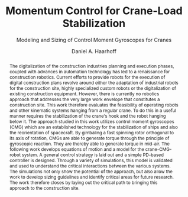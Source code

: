 ---
title: Momentum Control for Crane-Load Stabilization
author: Daniel A. Haarhoff
born: Dachau
subtitle: Modeling and Sizing of Control Moment Gyroscopes for Cranes
facultyblurb: Der Fakultät für Architektur der Rheinisch-Westfälischen Technischen Hochschule Aachen vorgelegte Dissertation zur Erlangung des akademischen Grades eines Doktors der Ingenieurwissenschaften.
abstract:
  The digitalization of the construction industries planning and execution phases, coupled with advances in automation technology has led to a renaissance for construction robotics.
  Current efforts to provide robots for the execution of digital construction plans revolve around either the adaptation of industrial robots for the construction site, highly specialized custom robots or the digitalization of existing construction equipment.
  However, there is currently no robotics approach that addresses the very large work envelope that constitutes a construction site.
  This work therefore evaluates the feasibility of operating robots and other kinematic systems hanging from a regular crane.
  To do this in a useful manner requires the stabilization of the crane's hook and the robot hanging below it.
  The approach studied in this work utilizes control moment gyroscopes (CMG) which are an established technology for the stabilization of ships and also the reorientation of spacecraft.
  By gimbaling a fast spinning rotor orthogonal to its axis of rotation, CMGs are able to generate torque through the principle of gyroscopic reaction.
  They are thereby able to generate torque in mid-air.
  The following work develops equations of motion and a model for the crane-CMG-robot system.
  A general control strategy is laid out and a simple PD-based controller is designed.
  Through a variety of simulations, this model is validated and used to understand the critical interactions between the various systems.
  The simulations not only show the potential of the approach, but also allow the work to develop sizing guidelines and identify critical areas for future research.
  The work therefore closes by laying out the critical path to bringing this approach to the construction site.
abstractde:
  Die Digitalisierung der Planungs- und Ausführungsphasen der Bauindustrie sowie Fortschritte in der Automatisierungstechnik haben zu einer Renaissance der Baurobotik geführt.
  Die aktuellen Bemühungen zur Bereitstellung von Robotern für die Ausführung digitaler Baupläne drehen sich entweder um die Anpassung von Industrierobotern für die Baustelle, hochspezialisierte Sonderroboter oder die Digitalisierung bestehender Baumaschinen.
  Was derzeit fehlt, ist ein Robotikansatz, der den sehr großen Arbeitsraum der Baustelle berücksichtigt.
  Diese Arbeit untersucht daher die Praktikabilität Roboter und andere kinematische Systeme, an einem normalen Kran hängend zu betreiben.
  Für eine sinnvolle Nutzung eines Roboters am Kranhaken, bedarf es einer Stabilisierung des selbigen.
  Der in dieser Arbeit untersuchte Ansatz verwendet daher Kontrollmomentgyroskope (CMG), welche eine etablierte Technologie zur Stabilisierung von Schiffen und Reorientierung von Raumfahrzeugen sind.
  Durch die Verkippung eines sich schnell drehenden Rotors orthogonal zu seiner Drehachse sind CMGs in der Lage, durch das Prinzip der gyroskopischen Reaktion Drehmoment zu erzeugen.
  Dadurch können sie Drehmomente erzeugen ohne sich abstoßen zu müssen.
  Die folgende Arbeit entwickelt Bewegungsgleichungen und ein Modell für das Kran-CMG-Roboter-System.
  Durch eine Reihe von Simulationen wird dieses Modell validiert und verwendet, um die kritischen Wechselwirkungen zwischen den verschiedenen Systemen zu verstehen.
  Die Simulationen zeigen nicht nur das Potenzial des Ansatzes, sondern ermöglichen es auch, Dimensionierungsrichtlinien zu entwickeln und kritische Bereiche für die zukünftige Forschung zu identifizieren.
  Die Arbeit schließt daher mit der Ausarbeitung des kritischen Pfades, um diesen Ansatz auf die Baustelle zu bringen.
bibliography: [./references.bib]
link-citations: true
linkReferences: true
documentclass: scrbook
fontsize: 11pt
papersize: a4
classoption:
- twoside
- openright
- toc=flat
---